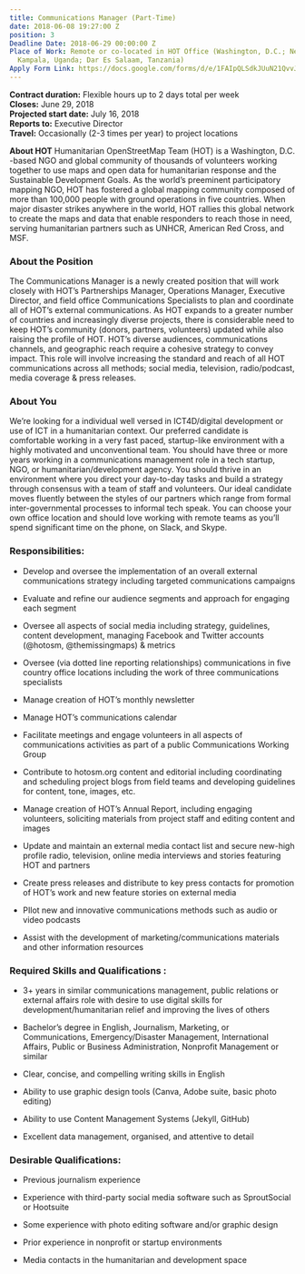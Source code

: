 ```yaml
---
title: Communications Manager (Part-Time)
date: 2018-06-08 19:27:00 Z
position: 3
Deadline Date: 2018-06-29 00:00:00 Z
Place of Work: Remote or co-located in HOT Office (Washington, D.C.; New York City;
  Kampala, Uganda; Dar Es Salaam, Tanzania)
Apply Form Link: https://docs.google.com/forms/d/e/1FAIpQLSdkJUuN21QvvJ1tlOzxHtmfICJy9EmPqRvNpVl_QMxSfWIy_g/viewform
---
```


**Contract duration:** Flexible hours up to 2 days total per week <br>
**Closes:** June 29, 2018 <br>
**Projected start date:** July 16, 2018 <br>
**Reports to:** Executive Director <br>
**Travel:** Occasionally (2-3 times per year) to project locations

**About HOT**
Humanitarian OpenStreetMap Team (HOT) is a Washington, D.C. -based NGO and global community of thousands of volunteers working together to use maps and open data for humanitarian response and the Sustainable Development Goals. As the world’s preeminent participatory mapping NGO, HOT has fostered a global mapping community composed of more than 100,000 people with ground operations in five countries. When major disaster strikes anywhere in the world, HOT rallies this global network to create the maps and data that enable responders to reach those in need, serving humanitarian partners such as UNHCR, American Red Cross, and MSF.

### About the Position

The Communications Manager is a newly created position that will work closely with HOT’s Partnerships Manager, Operations Manager, Executive Director, and field office Communications Specialists to plan and coordinate all of HOT’s external communications. As HOT expands to a greater number of countries and increasingly diverse projects, there is considerable need to keep HOT’s community (donors, partners, volunteers) updated while also raising the profile of HOT. HOT’s diverse audiences, communications channels, and geographic reach require a cohesive strategy to convey impact. This role will involve increasing the standard and reach of all HOT communications across all methods; social media, television, radio/podcast, media coverage & press releases.

### About You

We’re looking for a individual well versed in ICT4D/digital development or use of ICT in a humanitarian context. Our preferred candidate is comfortable working in a very fast paced, startup-like environment with a highly motivated and unconventional team. You should have three or more years working in a communications management role in a tech startup, NGO, or humanitarian/development agency. You should thrive in an environment where you direct your day-to-day tasks and build a strategy through consensus with a team of staff and volunteers. Our ideal candidate moves fluently between the styles of our partners which range from formal inter-governmental processes to informal tech speak. You can choose your own office location and should love working with remote teams as you’ll spend significant time on the phone, on Slack, and Skype.

### Responsibilities:

* Develop and oversee the implementation of an overall external communications strategy including targeted communications campaigns

* Evaluate and refine our audience segments and approach for engaging each segment

* Oversee all aspects of social media including strategy, guidelines, content development, managing Facebook and Twitter accounts (@hotosm, @themissingmaps) & metrics

* Oversee (via dotted line reporting relationships) communications in five country office locations including the work of three communications specialists

* Manage creation of HOT’s monthly newsletter

* Manage HOT’s communications calendar

* Facilitate meetings and engage volunteers in all aspects of communications activities as part of a public Communications Working Group

* Contribute to hotosm.org content and editorial including coordinating and scheduling project blogs from field teams and developing guidelines for content, tone, images, etc.

* Manage creation of HOT’s Annual Report, including engaging volunteers, soliciting materials from project staff and editing content and images

* Update and maintain an external media contact list and secure new-high profile radio, television, online media interviews and stories featuring HOT and partners

* Create press releases and distribute to key press contacts for promotion of HOT’s work and new feature stories on external media

* PIlot new and innovative communications methods such as audio or video podcasts

* Assist with the development of marketing/communications materials and other information resources

### Required Skills and Qualifications :

* 3\+ years in similar communications management, public relations or external affairs role with desire to use digital skills for development/humanitarian relief and improving the lives of others

* Bachelor’s degree in English, Journalism, Marketing, or Communications, Emergency/Disaster Management, International Affairs, Public or Business Administration, Nonprofit Management or similar

* Clear, concise, and compelling writing skills in English

* Ability to use graphic design tools (Canva, Adobe suite, basic photo editing)

* Ability to use Content Management Systems (Jekyll, GitHub)

* Excellent data management, organised, and attentive to detail

### Desirable Qualifications:

* Previous journalism experience

* Experience with third-party social media software such as SproutSocial or Hootsuite

* Some experience with photo editing software and/or graphic design

* Prior experience in nonprofit or startup environments

* Media contacts in the humanitarian and development space